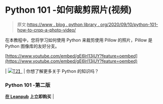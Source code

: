 # Python 101 -如何裁剪照片(视频)

> 原文:[https://www . blog . python library . org/2020/09/10/python-101-how-to-crop-a-photo-video/](https://www.blog.pythonlibrary.org/2020/09/10/python-101-how-to-crop-a-photo-video/)

在本教程中，您将学习如何使用 Python 来裁剪使用 Pillow 的照片，Pillow 是 Python 图像库的友好分支。

[https://www.youtube.com/embed/gE6Irl13jUY?feature=oembed](https://www.youtube.com/embed/gE6Irl13jUY?feature=oembed)

| [![](../Images/9437a5e03f2225dbc315c4e7e5b908b3.png)T2】](https://leanpub.com/py101/) | 你想了解更多关于 Python 的知识吗？

### Python 101 -第二版

**[在 Leanpub](https://leanpub.com/py101) 上立即购买** |